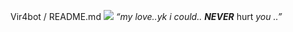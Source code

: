 Vir4bot / README.md
![](https://cdn.readawrite.com/articles/11816/11815210/thumbnail/large.gif?3)
*“my love..yk i could..* ***NEVER*** hurt *you* *..”* 
